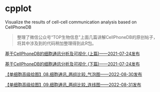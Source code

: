 # cpplot
Visualize the results of cell-cell communication analysis based on CellPhoneDB

> 整理了微信公众号“TOP生物信息”上面几篇讲解CellPhoneDB的原创帖子，将其中涉及到的代码稍加整理得到此R包。

[基于CellPhoneDB的细胞通讯分析及可视化 (上篇)——2021-07-24发布](https://blog.csdn.net/qq_38774801/article/details/119060843?spm=1001.2014.3001.5501)

[基于CellPhoneDB的细胞通讯分析及可视化 (下篇)——2021-07-24发布](https://blog.csdn.net/qq_38774801/article/details/119061480?spm=1001.2014.3001.5501)

[【单细胞高级绘图】08.细胞通讯_两组比较_气泡图——2022-08-30发布](https://mp.weixin.qq.com/s?__biz=MzkzMzE5NTM4NA==&mid=2247485827&idx=1&sn=a8429c52caf17526d65f3e7e8f609f0b&chksm=c2517294f526fb8231e4fe4b9c3c53a920a251bf7eacee7d80afea78d39c0e7e412635a0a59d&token=1752071379&lang=zh_CN&scene=21#wechat_redirect)

[【单细胞高级绘图】09.细胞通讯_两组比较_连线图——2022-08-31发布](https://mp.weixin.qq.com/s?__biz=MzkzMzE5NTM4NA==&mid=2247485843&idx=1&sn=741b5436ef7c03fa2ba77335bc2157a9&chksm=c2517284f526fb92512ce955e97372216d9fe29dceff5bdf73eb178eb3cf418e7fec1f14d0e7&token=1752071379&lang=zh_CN&scene=21#wechat_redirect)

